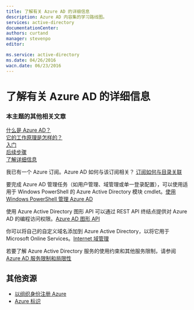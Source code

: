 ```yaml
---
title: 了解有关 Azure AD 的详细信息
description: Azure AD 内容集的学习路线图。
services: active-directory
documentationCenter: 
authors: curtand
manager: stevenpo
editor: 

ms.service: active-directory
ms.date: 04/26/2016
wacn.date: 06/23/2016
---
```


# 了解有关 Azure AD 的详细信息

### 本主题的其他相关文章
[什么是 Azure AD？](./active-directory-whatis.md)<br>
[它的工作原理是怎样的？](./active-directory-works.md)<br>
[入门](./active-directory-get-started.md)<br> 
[后续步骤](./active-directory-next-steps.md)<br> 
[了解详细信息](./active-directory-learn-map.md)<br>

我已有一个 Azure 订阅。Azure AD 如何与该订阅相关？ [订阅如何与目录关联](./active-directory-how-subscriptions-associated-directory.md)

要完成 Azure AD 管理任务（如用户管理、域管理或单一登录配置），可以使用适用于 Windows PowerShell 的 Azure Active Directory 模块 cmdlet。[使用 Windows PowerShell 管理 Azure AD](https://msdn.microsoft.com/library/azure/jj151815.aspx)

使用 Azure Active Directory 图形 API 可以通过 REST API 终结点提供对 Azure AD 的编程访问权限。[Azure AD 图形 API](https://msdn.microsoft.com/library/azure/hh974476.aspx)

你可以将自己的自定义域名添加到 Azure Active Directory，以将它用于 Microsoft Online Services。[Internet 域管理](./active-directory-add-domain.md)

若要了解 Azure Active Directory 服务的使用约束和其他服务限制，请参阅 [Azure AD 服务限制和局限性](./active-directory-service-limits-restrictions.md)

## 其他资源

* [以组织身份注册 Azure](./sign-up-organization.md)
* [Azure 标识](./fundamentals-identity.md)

<!---HONumber=Mooncake_0613_2016-->